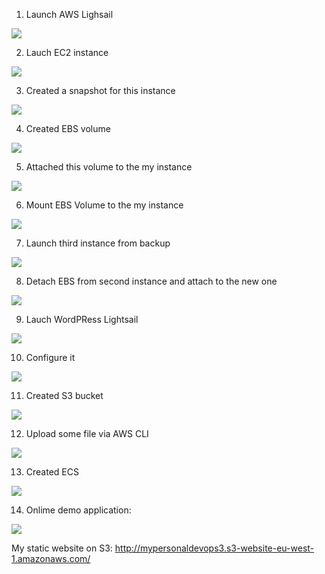 

1. Launch AWS Lighsail


<img src="AWS_images/AWSLightsail.png">


2. Lauch EC2 instance


<img src="AWS_images/ec2.png">


3. Created a snapshot for this instance


<img src="AWS_images/Snapshot.png">


4. Created EBS volume


<img src="AWS_images/EBS.png">


5. Attached this volume to the my instance


<img src="AWS_images/attached.png">


6. Mount EBS Volume to the my instance


<img src="AWS_images/MountVolume.png">


7. Launch third instance from backup


<img src="AWS_images/LaunchBackup.png">


8. Detach EBS from second instance and attach to the new one


<img src="AWS_images/Detach.png">


9. Lauch WordPRess Lightsail 


<img src="AWS_images/wordpress.png">


10. Configure it


<img src="AWS_images/configure.png">


11. Created S3 bucket


<img src="AWS_images/s3.png">


12. Upload some file via AWS CLI


<img src="AWS_images/Upload.png">


13. Created ECS


<img src="AWS_images/ECS.png">


14. Onlime demo application:


<img src="AWS_images/app.png">



My static website on S3: http://mypersonaldevops3.s3-website-eu-west-1.amazonaws.com/
